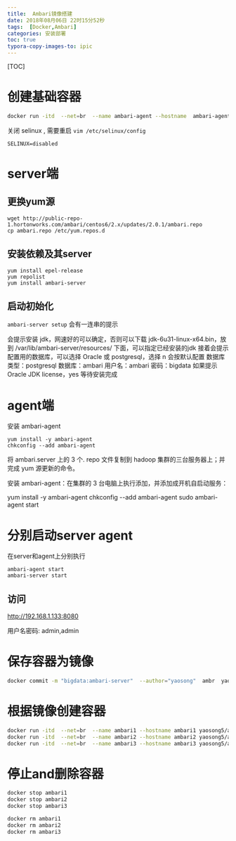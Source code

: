 ```yaml
---
title:  Ambari镜像搭建
date: 2018年08月06日 22时15分52秒
tags:  [Docker,Ambari]
categories: 安装部署
toc: true
typora-copy-images-to: ipic
---
```



[TOC]

# 创建基础容器

```bash
docker run -itd  --net=br  --name ambari-agent --hostname  ambari-agent yaosong5/centosbase:1.0 &> /dev/null
```

关闭 selinux , 需要重启
`vim /etc/selinux/config` 

```
SELINUX=disabled
```

<!--more -->

# server端

## 更换yum源

```
wget http://public-repo-1.hortonworks.com/ambari/centos6/2.x/updates/2.0.1/ambari.repo
cp ambari.repo /etc/yum.repos.d
```

## 安装依赖及其server

```
yum install epel-release 
yum repolist
yum install ambari-server  
```

## 启动初始化

`ambari-server setup`
会有一连串的提示

会提示安装 jdk，网速好的可以确定，否则可以下载 jdk-6u31-linux-x64.bin，放到 /var/lib/ambari-server/resources/ 下面，可以指定已经安装的jdk
接着会提示配置用的数据库，可以选择 Oracle 或 postgresql，选择 n 会按默认配置
数据库类型：postgresql
数据库：ambari
用户名：ambari
密码：bigdata
如果提示 Oracle JDK license，yes
等待安装完成



# agent端

安装 ambari-agent

```
yum install -y ambari-agent
chkconfig --add ambari-agent
```

将 ambari.server 上的 3 个. repo 文件复制到 hadoop 集群的三台服务器上；并完成 yum 源更新的命令。

 安装 ambari-agent：在集群的 3 台电脑上执行添加，并添加成开机自启动服务：　　

 yum install -y ambari-agent
 chkconfig --add ambari-agent
 sudo ambari-agent start

# 分别启动server agent 

在server和agent上分别执行

```
ambari-agent start
ambari-server start  
```

## 访问

http://192.168.1.133:8080  

用户名密码: admin,admin



# 保存容器为镜像

```bash
docker commit -m "bigdata:ambari-server"  --author="yaosong"  ambr  yaosong5/ambari-server:1.0
```

# 根据镜像创建容器

```bash
docker run -itd  --net=br  --name ambari1 --hostname ambari1 yaosong5/ambari-server:1.0 &> /dev/null
docker run -itd  --net=br  --name ambari2 --hostname ambari2 yaosong5/ambari-server:1.0 &> /dev/null
docker run -itd  --net=br  --name ambari3 --hostname ambari3 yaosong5/ambari-server:1.0 &> /dev/null
```

# 停止and删除容器

```bash
docker stop ambari1
docker stop ambari2
docker stop ambari3

docker rm ambari1
docker rm ambari2
docker rm ambari3
```